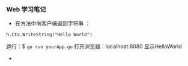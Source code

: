 ### __Web 学习笔记__

- 在方法中向客户端返回字符串 ：
 ```
 h.Ctx.WriteString("Hello World")

 ```
 运行：$ `go run yourApp.go`
 打开浏览器：localhost:8080
 显示HelloWorld

-